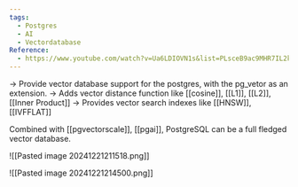 ```yaml
---
tags:
  - Postgres
  - AI
  - Vectordatabase
Reference:
  - https://www.youtube.com/watch?v=Ua6LDIOVN1s&list=PLsceB9ac9MHR7IL2kSiHN8NUCmXoEEAf8&index=1&t=135s
---
```

-> Provide vector database support for the postgres, with the pg_vetor as an extension. 
-> Adds vector distance function like [[cosine]], [[L1]], [[L2]], [[Inner Product]]
-> Provides vector search indexes like [[HNSW]], [[IVFFLAT]]

Combined with [[pgvectorscale]], [[pgai]], PostgreSQL can be a full fledged vector database.

![[Pasted image 20241221211518.png]]

![[Pasted image 20241221214500.png]]